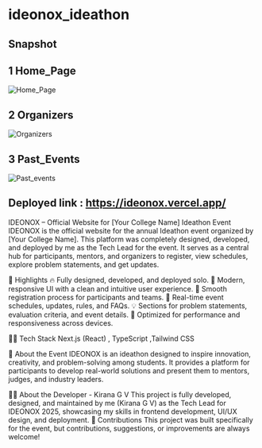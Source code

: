 ﻿# ideonox_ideathon
## Snapshot
## 1 Home_Page
![Home_Page](https://github.com/user-attachments/assets/b547350c-d2fc-4c32-a97d-342e942ba00e)

## 2 Organizers
![Organizers](https://github.com/user-attachments/assets/95975b5d-6690-4c5d-8b30-348886ec83f2)

## 3 Past_Events
![Past_events](https://github.com/user-attachments/assets/516a888e-9637-4fbc-805b-d345a3b24783)


 
## Deployed link : https://ideonox.vercel.app/


IDEONOX – Official Website for [Your College Name] Ideathon Event
IDEONOX is the official website for the annual Ideathon event organized by [Your College Name]. This platform was completely designed, developed, and deployed by me as the Tech Lead for the event. It serves as a central hub for participants, mentors, and organizers to register, view schedules, explore problem statements, and get updates.

🌟 Highlights
🔥 Fully designed, developed, and deployed solo.
🎨 Modern, responsive UI with a clean and intuitive user experience.
📝 Smooth registration process for participants and teams.
📅 Real-time event schedules, updates, rules, and FAQs.
💡 Sections for problem statements, evaluation criteria, and event details.
🚀 Optimized for performance and responsiveness across devices.

👨‍💻 Tech Stack
  Next.js (React) , TypeScript ,Tailwind CSS 

📜 About the Event
IDEONOX is an ideathon designed to inspire innovation, creativity, and problem-solving among students. It provides a platform for participants to develop real-world solutions and present them to mentors, judges, and industry leaders.

👨‍🏫 About the Developer - Kirana G V
This project is fully developed, designed, and maintained by me (Kirana G V) as the Tech Lead for IDEONOX 2025, showcasing my skills in frontend development, UI/UX design, and deployment.
🤝 Contributions
This project was built specifically for the event, but contributions, suggestions, or improvements are always welcome!

